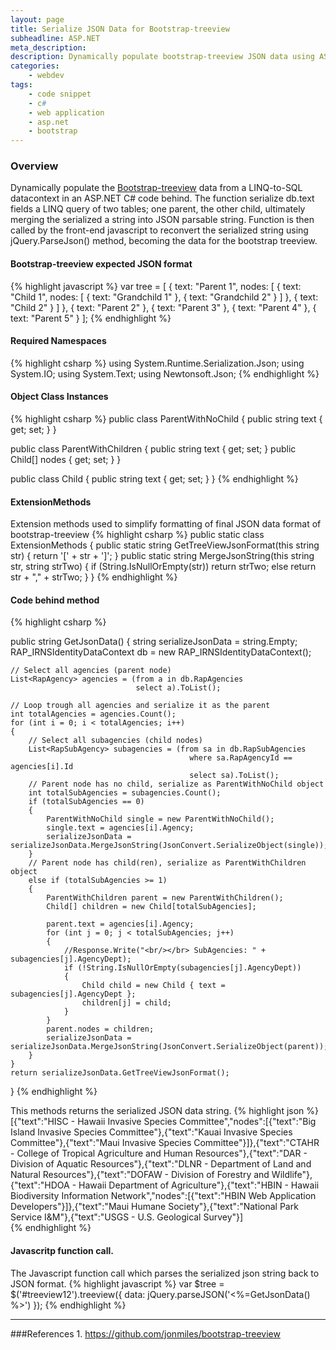 ```yaml
---
layout: page
title: Serialize JSON Data for Bootstrap-treeview
subheadline: ASP.NET
meta_description:
description: Dynamically populate bootstrap-treeview JSON data using ASP.NET JsonConvert.
categories: 
    - webdev
tags:
    - code snippet
    - c#
    - web application
    - asp.net
    - bootstrap
---
```


### Overview
Dynamically populate the [Bootstrap-treeview](https://github.com/jonmiles/bootstrap-treeview) data from a LINQ-to-SQL datacontext in an ASP.NET C# code behind. The function serialize db.text fields a LINQ query of two tables; one parent, the other child, ultimately merging the serialized a string into JSON parsable string. Function is then called by the front-end javascript to reconvert the serialized string using jQuery.ParseJson() method, becoming the data for the bootstrap treeview.

#### Bootstrap-treeview expected JSON format
{% highlight javascript %}
var tree = [
  {
    text: "Parent 1",
    nodes: [
      {
        text: "Child 1",
        nodes: [
          {
            text: "Grandchild 1"
          },
          {
            text: "Grandchild 2"
          }
        ]
      },
      {
        text: "Child 2"
      }
    ]
  },
  {
    text: "Parent 2"
  },
  {
    text: "Parent 3"
  },
  {
    text: "Parent 4"
  },
  {
    text: "Parent 5"
  }
];
{% endhighlight %}

#### Required Namespaces
{% highlight csharp %}
using System.Runtime.Serialization.Json;
using System.IO;
using System.Text;
using Newtonsoft.Json;
{% endhighlight %}

#### Object Class Instances
{% highlight csharp %}
public class ParentWithNoChild
{
    public string text { get; set; }
}

public class ParentWithChildren
{
    public string text { get; set; }
    public Child[] nodes { get; set; }
}

public class Child
{
    public string text { get; set; }
}
{% endhighlight %}

#### ExtensionMethods
Extension methods used to simplify formatting of final JSON data format of bootstrap-treeview
{% highlight csharp %}
public static class ExtensionMethods
{
    public static string GetTreeViewJsonFormat(this string str)
    {
        return '[' + str + ']';
    }
    public static string MergeJsonString(this string str, string strTwo)
    {
        if (String.IsNullOrEmpty(str))
            return strTwo;
        else
            return str + "," + strTwo;
    }
}
{% endhighlight %}

#### Code behind method
{% highlight csharp %}

public string GetJsonData()
{
    string serializeJsonData = string.Empty;  
    RAP_IRNSIdentityDataContext db = new RAP_IRNSIdentityDataContext();
    
    // Select all agencies (parent node)
    List<RapAgency> agencies = (from a in db.RapAgencies
                                select a).ToList();

    // Loop trough all agencies and serialize it as the parent                              
    int totalAgencies = agencies.Count();
    for (int i = 0; i < totalAgencies; i++)
    {
        // Select all subagencies (child nodes)
        List<RapSubAgency> subagencies = (from sa in db.RapSubAgencies
                                            where sa.RapAgencyId == agencies[i].Id
                                            select sa).ToList();
        // Parent node has no child, serialize as ParentWithNoChild object
        int totalSubAgencies = subagencies.Count();
        if (totalSubAgencies == 0)
        {
            ParentWithNoChild single = new ParentWithNoChild();
            single.text = agencies[i].Agency;
            serializeJsonData = serializeJsonData.MergeJsonString(JsonConvert.SerializeObject(single));
        }
        // Parent node has child(ren), serialize as ParentWithChildren object
        else if (totalSubAgencies >= 1)
        {
            ParentWithChildren parent = new ParentWithChildren();
            Child[] children = new Child[totalSubAgencies];

            parent.text = agencies[i].Agency;
            for (int j = 0; j < totalSubAgencies; j++)
            {
                //Response.Write("<br/></br> SubAgencies: " + subagencies[j].AgencyDept);
                if (!String.IsNullOrEmpty(subagencies[j].AgencyDept))
                {
                    Child child = new Child { text = subagencies[j].AgencyDept };
                    children[j] = child;
                }
            }
            parent.nodes = children;
            serializeJsonData = serializeJsonData.MergeJsonString(JsonConvert.SerializeObject(parent));
        }
    }
    return serializeJsonData.GetTreeViewJsonFormat();
}
{% endhighlight %}

This methods returns the serialized JSON data string.
{% highlight json %}
[{"text":"HISC - Hawaii Invasive Species Committee","nodes":[{"text":"Big Island Invasive Species Committee"},{"text":"Kauai Invasive Species Committee"},{"text":"Maui Invasive Species Committee"}]},{"text":"CTAHR - College of Tropical Agriculture and Human Resources"},{"text":"DAR - Division of Aquatic Resources"},{"text":"DLNR - Department of Land and Natural Resources"},{"text":"DOFAW - Division of Forestry and Wildlife"},{"text":"HDOA - Hawaii Department of Agriculture"},{"text":"HBIN - Hawaii Biodiversity Information Network","nodes":[{"text":"HBIN Web Application Developers"}]},{"text":"Maui Humane Society"},{"text":"National Park Service I&M"},{"text":"USGS - U.S. Geological Survey"}]   
{% endhighlight %}

#### Javascritp function call.
The Javascript function call which parses the serialized json string back to JSON format.
{% highlight javascript %}
var $tree = $('#treeview12').treeview({
                data: jQuery.parseJSON('<%=GetJsonData() %>')
            });
{% endhighlight %}


---

###References
    1. https://github.com/jonmiles/bootstrap-treeview